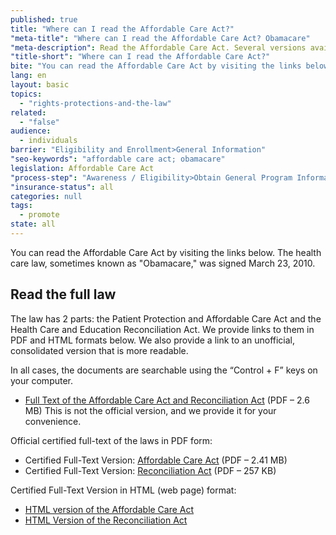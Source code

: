 ```yaml
---
published: true
title: "Where can I read the Affordable Care Act?"
"meta-title": "Where can I read the Affordable Care Act? Obamacare"
"meta-description": Read the Affordable Care Act. Several versions available. The law, also known as Obamacare, signed into law on March 23, 2010.
"title-short": "Where can I read the Affordable Care Act?"
bite: "You can read the Affordable Care Act by visiting the links below. The health care law, sometimes known as “Obamacare,” was signed on March 23, 2010."
lang: en
layout: basic
topics: 
  - "rights-protections-and-the-law"
related: 
  - "false"
audience: 
  - individuals
barrier: "Eligibility and Enrollment>General Information"
"seo-keywords": "affordable care act; obamacare"
legislation: Affordable Care Act
"process-step": "Awareness / Eligibility>Obtain General Program Information"
"insurance-status": all
categories: null
tags: 
  - promote
state: all
---
```


You can read the Affordable Care Act by visiting the links below. The health care law, sometimes known as "Obamacare," was signed March 23, 2010.

## Read the full law
The law has 2 parts: the Patient Protection and Affordable Care Act and the Health Care and Education Reconciliation Act. We provide links to them in PDF and HTML formats below. We also provide a link to an unofficial, consolidated version that is more readable. 

In all cases, the documents are searchable using the “Control + F” keys on your computer.  

* [Full Text of the Affordable Care Act and Reconciliation Act](http://docs.house.gov/energycommerce/ppacacon.pdf) (PDF – 2.6 MB) This is not the official version, and we provide it for your convenience.  

Official certified full-text of the laws in PDF form:

* Certified Full-Text Version: [Affordable Care Act](http://www.gpo.gov/fdsys/pkg/PLAW-111publ148/pdf/PLAW-111publ148.pdf) (PDF – 2.41 MB)
* Certified Full-Text Version: [Reconciliation Act](http://www.gpo.gov/fdsys/pkg/PLAW-111publ152/pdf/PLAW-111publ152.pdf) (PDF – 257 KB)

Certified Full-Text Version in HTML (web page) format:

* [HTML version of the Affordable Care Act](http://beta.congress.gov/111/plaws/publ148/111publ148_html.htm)
* [HTML Version of the Reconciliation Act](http://beta.congress.gov/111/plaws/publ152/111publ152_html.htm)
